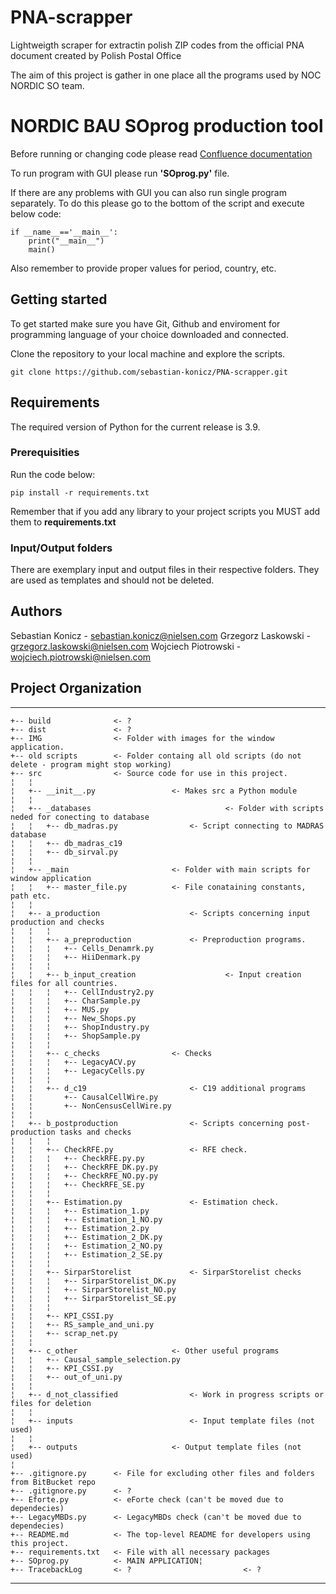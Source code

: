 # PNA-scrapper
Lightweigth scraper for extractin polish ZIP codes from the official PNA document created by Polish Postal Office

The aim of this project is gather in one place all the programs used by NOC NORDIC SO team.
# NORDIC BAU SOprog production tool


Before running or changing code please read [Confluence documentation](https://adlm.nielsen.com/confluence/display/NPI/Denmark)

To run program with GUI please run <b>'SOprog.py'</b> file.

If there are any problems with GUI you can also run single program separately.
To do this please go to the bottom of the script and execute below code:

```
if __name__=='__main__':
    print("__main__")
    main()
```

Also remember to provide proper values for period, country, etc.

## Getting started
To get started make sure you have Git, Github and enviroment for programming language of your choice downloaded and connected.

Clone the repository to your local machine and explore the scripts.

```
git clone https://github.com/sebastian-konicz/PNA-scrapper.git
```

## Requirements
The required version of Python for the current release is 3.9.

### Prerequisities
Run the code below:

```
pip install -r requirements.txt
```
Remember that if you add any library to your project scripts you MUST add them to **requirements.txt**

### Input/Output folders
There are exemplary input and output files in their respective folders. They are used as templates and should not be deleted.

## Authors
Sebastian Konicz - sebastian.konicz@nielsen.com
Grzegorz Laskowski - grzegorz.laskowski@nielsen.com
Wojciech Piotrowski - wojciech.piotrowski@nielsen.com

## Project Organization <a id="project"></a>
------------

    +-- build              <- ?
    +-- dist               <- ?
    +-- IMG                <- Folder with images for the window application.
    +-- old scripts        <- Folder containg all old scripts (do not delete - program might stop working)
    +-- src                <- Source code for use in this project.
	¦   ¦
    ¦   +-- __init__.py    				<- Makes src a Python module
	¦   ¦
	¦   +-- _databases                              <- Folder with scripts neded for conecting to database
    ¦   ¦ 	+-- db_madras.py        		<- Script connecting to MADRAS database
    ¦   ¦ 	+-- db_madras_c19
    ¦   ¦   +-- db_sirval.py
	¦   ¦
	¦   +-- _main          				<- Folder with main scripts for window application
    ¦   ¦   +-- master_file.py			<- File conataining constants, path etc.
	¦   ¦
    ¦   +-- a_production           			<- Scripts concerning input production and checks
	¦   ¦	¦
    ¦   ¦ 	+-- a_preproduction       		<- Preproduction programs.
	¦   ¦	¦   +-- Cells_Denamrk.py
	¦   ¦   ¦   +-- HiiDenmark.py
	¦   ¦	¦
    ¦   ¦ 	+-- b_input_creation        	        <- Input creation files for all countries.
	¦   ¦	¦   +-- CellIndustry2.py
	¦   ¦	¦   +-- CharSample.py
	¦   ¦	¦   +-- MUS.py
	¦   ¦	¦   +-- New_Shops.py
	¦   ¦	¦   +-- ShopIndustry.py
	¦   ¦   ¦   +-- ShopSample.py
	¦   ¦	¦
    ¦   ¦ 	+-- c_checks     			<- Checks
	¦   ¦	¦   +-- LegacyACV.py
	¦   ¦   ¦   +-- LegacyCells.py
	¦   ¦	¦
    ¦   ¦ 	+-- d_c19            			<- C19 additional programs
	¦   ¦	    +-- CausalCellWire.py
	¦   ¦ 	    +-- NonCensusCellWire.py 
    ¦   ¦
    ¦   +-- b_postproduction           		<- Scripts concerning post-production tasks and checks
	¦   ¦	¦
    ¦   ¦ 	+-- CheckRFE.py       			<- RFE check.
	¦   ¦	¦   +-- CheckRFE.py.py
	¦   ¦	¦   +-- CheckRFE_DK.py.py
	¦   ¦	¦   +-- CheckRFE_NO.py.py
	¦   ¦   ¦   +-- CheckRFE_SE.py
	¦   ¦	¦
    ¦   ¦ 	+-- Estimation.py       		<- Estimation check.
	¦   ¦	¦   +-- Estimation_1.py
	¦   ¦	¦   +-- Estimation_1_NO.py
	¦   ¦	¦   +-- Estimation_2.py
	¦   ¦	¦   +-- Estimation_2_DK.py
	¦   ¦	¦   +-- Estimation_2_NO.py
	¦   ¦   ¦   +-- Estimation_2_SE.py
	¦   ¦	¦
    ¦   ¦ 	+-- SirparStorelist        		<- SirparStorelist checks
	¦   ¦	¦   +-- SirparStorelist_DK.py
	¦   ¦	¦   +-- SirparStorelist_NO.py
	¦   ¦   ¦   +-- SirparStorelist_SE.py
	¦   ¦	¦
    ¦   ¦ 	+-- KPI_CSSI.py
	¦   ¦ 	+-- RS_sample_and_uni.py
    ¦   ¦   +-- scrap_net.py
    ¦   ¦
    ¦   +-- c_other         			<- Other useful programs
	¦   ¦ 	+-- Causal_sample_selection.py
	¦   ¦ 	+-- KPI_CSSI.py
    ¦   ¦   +-- out_of_uni.py
    ¦   ¦
    ¦   +-- d_not_classified         		<- Work in progress scripts or files for deletion
    ¦   ¦
    ¦   +-- inputs         			        <- Input template files (not used)
    ¦   ¦
    ¦   +-- outputs  			        <- Output template files (not used)
    ¦  
    +-- .gitignore.py      <- File for excluding other files and folders from BitBucket repo
    +-- .gitignore.py      <- ?
 	+-- Eforte.py          <- eForte check (can't be moved due to dependecies)
    +-- LegacyMBDs.py      <- LegacyMBDs check (can't be moved due to dependecies)
 	+-- README.md          <- The top-level README for developers using this project.
    +-- requirements.txt   <- File with all necessary packages
    +-- SOprog.py          <- MAIN APPLICATION¦
    +-- TracebackLog       <- ?     					<- ?


--------